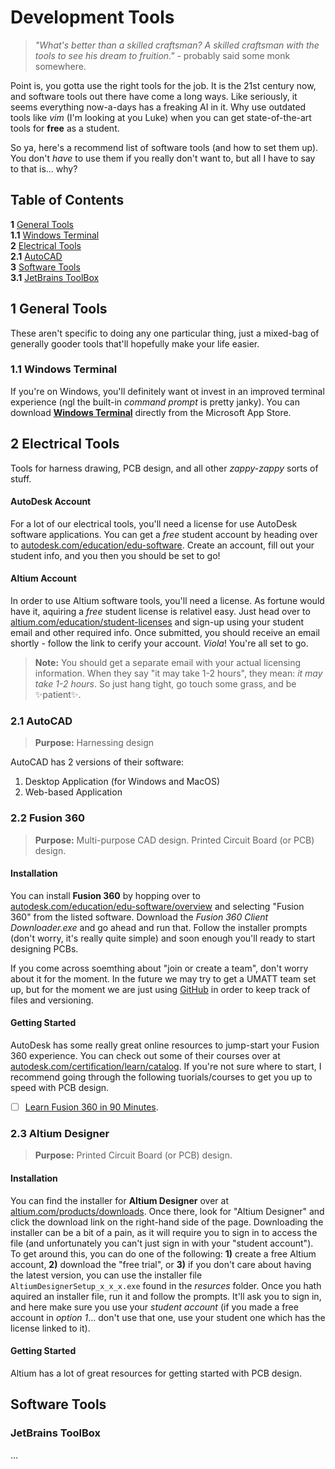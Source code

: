 # Development Tools
> _"What's better than a skilled craftsman? A skilled craftsman with the tools to see his dream to fruition."_ - probably said some monk somewhere.

Point is, you gotta use the right tools for the job. It is the 21st century now, and software tools out there have come a long ways. Like seriously, it seems everything now-a-days has a freaking AI in it. Why use outdated tools like _vim_ (I'm looking at you Luke) when you can get state-of-the-art tools for **free** as a student.

So ya, here's a recommend list of software tools (and how to set them up). You don't _have_ to use them if you really don't want to, but all I have to say to that is... why?

## Table of Contents
**1** [General Tools]()  
**1.1** [Windows Terminal]()  
**2** [Electrical Tools]()  
**2.1** [AutoCAD]()  
**3** [Software Tools]()  
**3.1** [JetBrains ToolBox]()  

## 1 General Tools
These aren't specific to doing any one particular thing, just a mixed-bag of generally gooder tools that'll hopefully make your life easier.

### 1.1 Windows Terminal
If you're on Windows, you'll definitely want ot invest in an improved terminal experience (ngl the built-in _command prompt_ is pretty janky). You can download **[Windows Terminal](https://apps.microsoft.com/detail/windows-terminal/9N0DX20HK701?hl=en-US&gl=US)** directly from the Microsoft App Store.

## 2 Electrical Tools
Tools for harness drawing, PCB design, and all other _zappy-zappy_ sorts of stuff.

#### AutoDesk Account
For a lot of our electrical tools, you'll need a license for use AutoDesk software applications. You can get a _free_ student account by heading over to [autodesk.com/education/edu-software](https://www.autodesk.com/education/edu-software). Create an account, fill out your student info, and you then you should be set to go!

#### Altium Account
In order to use Altium software tools, you'll need a license. As fortune would have it, aquiring a _free_ student license is relativel easy. Just head over to [altium.com/education/student-licenses](https://www.altium.com/education/student-licenses) and sign-up using your student email and other required info. Once submitted, you should receive an email shortly - follow the link to cerify your account. _Viola_! You're all set to go.

> **Note:** You should get a separate email with your actual licensing information. When they say "it may take 1-2 hours", they mean: _it may take 1-2 hours_. So just hang tight, go touch some grass, and be ✨patient✨.

### 2.1 AutoCAD
> **Purpose:** Harnessing design

AutoCAD has 2 versions of their software:
1. Desktop Application (for Windows and MacOS)
2. Web-based Application

### 2.2 Fusion 360
> **Purpose:** Multi-purpose CAD design. Printed Circuit Board (or PCB) design.

#### Installation
You can install **Fusion 360** by hopping over to [autodesk.com/education/edu-software/overview](https://www.autodesk.com/education/edu-software/overview) and selecting "Fusion 360" from the listed software. Download the _Fusion 360 Client Downloader.exe_ and go ahead and run that. Follow the installer prompts (don't worry, it's really quite simple) and soon enough you'll ready to start designing PCBs.

If you come across soemthing about "join or create a team", don't worry about it for the moment. In the future we may try to get a UMATT team set up, but for the moment we are just using [GitHub](https://github.com/umatt-ece/pcb-design) in order to keep track of files and versioning.

#### Getting Started
AutoDesk has some really great online resources to jump-start your Fusion 360 experience. You can check out some of their courses over at [autodesk.com/certification/learn/catalog](https://www.autodesk.com/certification/learn/catalog). If you're not sure where to start, I recommend going through the following tuorials/courses to get you up to speed with PCB design.

- [ ] [Learn Fusion 360 in 90 Minutes](https://www.autodesk.com/certification/learn/course/learn-fusion-360-in-90-minutes). 

### 2.3 Altium Designer
> **Purpose:** Printed Circuit Board (or PCB) design.

#### Installation
You can find the installer for **Altium Designer** over at [altium.com/products/downloads](https://www.altium.com/products/downloads). Once there, look for "Altium Designer" and click the download link on the right-hand side of the page. Downloading the installer can be a bit of a pain, as it will require you to sign in to access the file (and unfortunately you can't just sign in with your "student account"). To get around this, you can do one of the following: **1)** create a free Altium account, **2)** download the "free trial", or **3)** if you don't care about having the latest version, you can use the installer file `AltiumDesignerSetup_x_x_x.exe` found in the _resurces_ folder. Once you hath aquired an installer file, run it and follow the prompts. It'll ask you to sign in, and here make sure you use your _student account_ (if you made a free account in _option 1_... don't use that one, use your student one which has the license linked to it).

#### Getting Started
Altium has a lot of great resources for getting started with PCB design.

## Software Tools

### JetBrains ToolBox
...
